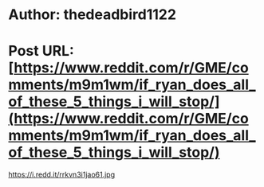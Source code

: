 # Author: thedeadbird1122
# Post URL: [https://www.reddit.com/r/GME/comments/m9m1wm/if_ryan_does_all_of_these_5_things_i_will_stop/](https://www.reddit.com/r/GME/comments/m9m1wm/if_ryan_does_all_of_these_5_things_i_will_stop/)


https://i.redd.it/rrkvn3i1jao61.jpg